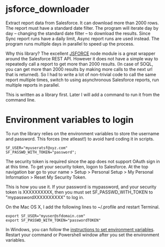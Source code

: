 # jsforce_downloader

Extract report data from Salesforce. It can download more than 2000 rows. The report must have a standard date filter. The program will iterate day by day – changing the standard date filter – to download the results. Since Sync report runs have a daily limit, Async report runs are used instead. The program runs multiple days in parallel to speed up the process.

Why this library? The excellent [JSFORCE](https://www.npmjs.com/package/jsforce) node module is a great wrapper around the Salesforce REST API. However it does not have a simple way to repeatedly call a report to get more than 2000 results. (In case of SOQL, you can get more than 2000 results by making more calls to the next url that is returned). So I had to write a lot of non-trivial code to call the same report multiple times, switch to using asynchronous Salesforce reports, run multiple reports in parallel.

This is written as a library first. Later I will add a command to run it from the command line.

# Environment variables to login
To run the library relies on the environment variables to store the username and password. This forces (me atleast!) to avoid hard coding it in scripts.

    SF_USER="myuseratsf@xyz.com"
    SF_PASSWD_WITH_TOKEN="password";

The security token is required since the app does not support OAuth sign in at this time. To get your security token, logon to Salesforce. At the top navigation bar go to your name > Setup > Personal Setup > My Personal Information > Reset My Security Token.

This is how you use it. If your password is mypassword, and your security token is XXXXXXXXXX, then you must set SF_PASSWD_WITH_TOKEN to "mypasswordXXXXXXXXXX" to log in.

On the Mac OS X, I add the following lines to ~/.profile and restart Terminal.

    export SF_USER="myuser@sfdomain.com"
    export SF_PASSWD_WITH_TOKEN="passwordTOKEN"

In Windows, you can follow the [instructions to set environment variables](http://www.computerhope.com/issues/ch000549.htm). Restart your command or Powershell window after you set the environment variables.
